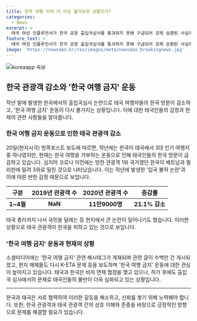 ```yaml
---
title: 한국 여행 이제 더 이상 불가능한 상황인가?
categories:
  - News
excerpt: >
  태국 여성 인플루언서가 한국 공항 출입국심사를 통과하지 못해 구금되어 강제 송환된 사실이 알려져 분노가 일고 있다. 한국을 찾는 태국 관광객이 급감하면서 한국 여행 금지 운동이 조짐을 보이고 있다. 한국의 입국 규제로 태국에서 다른 목적지로 발길을 돌리고 있는데, 이로 인해 태국인들의 반한 감정도 키워지고 있다. 현재 한국과의 비자 면제 협정에도 불구하고 태국 관광객들의 불만이 커지고 있으며, 한국의 인종차별 문제로 반한 감정이 재확산되는 상황이다.
feature_text: >
  태국 여성 인플루언서가 한국 공항 출입국심사를 통과하지 못해 구금되어 강제 송환된 사실이 알려져 분노가 일고 있다. 한국을 찾는 태국 관광객이 급감하면서 한국 여행 금지 운동이 조짐을 보이고 있다. 한국의 입국 규제로 태국에서 다른 목적지로 발길을 돌리고 있는데, 이로 인해 태국인들의 반한 감정도 키워지고 있다. 현재 한국과의 비자 면제 협정에도 불구하고 태국 관광객들의 불만이 커지고 있으며, 한국의 인종차별 문제로 반한 감정이 재확산되는 상황이다.
image: 'https://newsdao.kr/res/images/meta/newsdao_breakingnews.jpg'
---
```


<p><img src="https://newsdao.kr/res/images/meta/newsdao_breakingnews.jpg" alt="koreaapp 속보" /></p>

<h2 data-ke-size="size26">한국 관광객 감소와 '한국 여행 금지' 운동</h2>

<p data-ke-size="size16">작년 말에 발생한 한국에서의 출입국심사 논란으로 태국 여행자들의 한국 방문이 감소하고, '한국 여행 금지' 운동이 다시 불거지는 상황입니다. 이에 대한 태국인들의 감정과 현재의 관련 사항들을 알아봅니다.</p>

<h3>한국 여행 금지 운동으로 인한 태국 관광객 감소</h3>

<p data-ke-size="size16">20일(현지시각) 방콕포스트 보도에 따르면, 작년에는 한국이 태국에서 3대 인기 여행지 중 하나였지만, 현재는 한국 여행을 거부하는 운동으로 인해 태국인들의 한국 방문이 급감하고 있습니다. 심지어 코로나 이전에는 방한 관광객 1위 국가였던 한국이 베트남과 필리핀에 밀려 3위로 밀린 것으로 나타났습니다. 이는 작년에 발생한 '입국 불허 논란'과 이에 따른 반한 감정 때문으로 보입니다.</p>

<table>
<thead>
<tr>
<th style="text-align: center;">구분</th>
<th style="text-align: center;">2019년 관광객 수</th>
<th style="text-align: center;">2020년 관광객 수</th>
<th style="text-align: center;">증감률</th>
</tr>
</thead>
<tbody>
<tr>
<td style="text-align: center;"><strong>1~4월</strong></td>
<td style="text-align: center;"><strong>NaN</strong></td>
<td style="text-align: center;"><strong>11만9000명</strong></td>
<td style="text-align: center;"><strong>21.1% 감소</strong></td>
</tr>
</tbody>
</table>

<p data-ke-size="size16">태국 총리까지 나서 국민을 달래는 등 현지에서 큰 논란이 일어나기도 했습니다. 이러한 상황으로 태국 관광객이 한국을 피하고 있는 것으로 보입니다.</p>

<h3>'한국 여행 금지' 운동과 현재의 상황</h3>

<p data-ke-size="size16">소셜미디어에는 '한국 여행 금지' 관련 해시태그가 게재되며 관련 글이 수백만 건 게시되었고, 현지 매체들도 다시 K-ETA 문제 등을 보도하며 '한국 여행 금지' 운동에 대한 관심이 높아지고 있습니다. 태국과 한국은 비자 면제 협정을 맺고 있으나, 허가 후에도 출입국 심사에서의 문제로 태국인들의 불만이 더욱 심화되고 있는 상황입니다.</p>

<hr>

<p data-ke-size="size16">한국과 태국은 서로 협력하여 이러한 갈등을 해소하고, 신뢰를 쌓기 위해 노력해야 합니다. 또한, 한국 관광객과 태국 관광객 간의 상호 이해와 존중을 바탕으로 긍정적인 방향으로 문제를 해결할 필요가 있습니다.</p>

